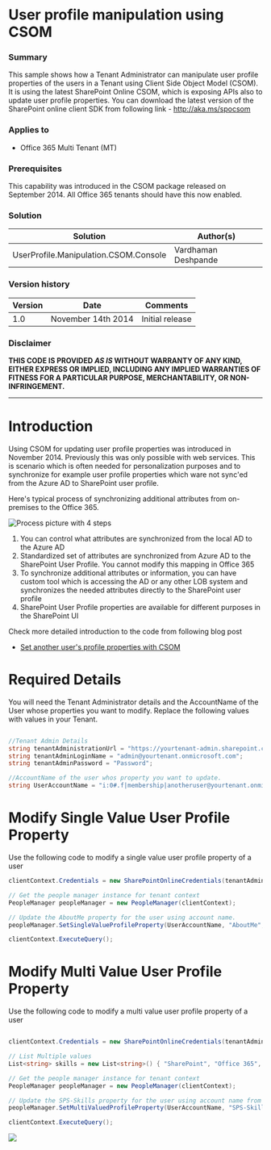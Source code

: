 # User profile manipulation using CSOM #

### Summary ###
This sample shows how a Tenant Administrator can manipulate user profile properties of the users in a Tenant using Client Side Object Model (CSOM).
It is using the latest SharePoint Online CSOM, which is exposing APIs also to update user profile properties.
You can download the latest version of the SharePoint online client SDK from following link - http://aka.ms/spocsom


### Applies to ###
-  Office 365 Multi Tenant (MT)

### Prerequisites ###
This capability was introduced in the CSOM package released on September 2014. All Office 365 tenants should have this now enabled.

### Solution ###
Solution | Author(s)
---------|----------
UserProfile.Manipulation.CSOM.Console | Vardhaman Deshpande

### Version history ###
Version  | Date | Comments
---------| -----| --------
1.0  | November 14th 2014 | Initial release

### Disclaimer ###
**THIS CODE IS PROVIDED *AS IS* WITHOUT WARRANTY OF ANY KIND, EITHER EXPRESS OR IMPLIED, INCLUDING ANY IMPLIED WARRANTIES OF FITNESS FOR A PARTICULAR PURPOSE, MERCHANTABILITY, OR NON-INFRINGEMENT.**


----------
# Introduction #
Using CSOM for updating user profile properties was introduced in November 2014. Previously this was only possible with web services. This is scenario which is often needed for personalization purposes and to synchronize for example user profile properties which ware not sync'ed from the Azure AD to SharePoint user profile.

Here's typical process of synchronizing additional attributes from on-premises to the Office 365.

![Process picture with 4 steps](http://i.imgur.com/Jt4miQJ.png)

1. You can control what attributes are synchronized from the local AD to the Azure AD
2. Standardized set of attributes are synchronized from Azure AD to the SharePoint User Profile. You cannot modify this mapping in Office 365
3. To synchronize additional attributes or information, you can have custom tool which is accessing the AD or any other LOB system and synchronizes the needed attributes directly to the SharePoint user profile
4. SharePoint User Profile properties are available for different purposes in the SharePoint UI

Check more detailed introduction to the code from following blog post

- [Set another user's profile properties with CSOM](http://www.vrdmn.com/2014/11/set-another-users-profile-properties.html)


# Required Details #
You will need the Tenant Administrator details and the AccountName of the User whose properties you want to modify. Replace the following values with values in your Tenant.

```C#

//Tenant Admin Details
string tenantAdministrationUrl = "https://yourtenant-admin.sharepoint.com/";
string tenantAdminLoginName = "admin@yourtenant.onmicrosoft.com";
string tenantAdminPassword = "Password";

//AccountName of the user whos property you want to update.
string UserAccountName = "i:0#.f|membership|anotheruser@yourtenant.onmicrosoft.com";
```


# Modify Single Value User Profile Property #
Use the following code to modify a single value user profile property of a user

```C#
clientContext.Credentials = new SharePointOnlineCredentials(tenantAdminLoginName, passWord);

// Get the people manager instance for tenant context
PeopleManager peopleManager = new PeopleManager(clientContext);

// Update the AboutMe property for the user using account name.
peopleManager.SetSingleValueProfileProperty(UserAccountName, "AboutMe", "Value updated from CSOM");

clientContext.ExecuteQuery();
```

# Modify Multi Value User Profile Property #
Use the following code to modify a multi value user profile property of a user

```C#

clientContext.Credentials = new SharePointOnlineCredentials(tenantAdminLoginName, passWord);

// List Multiple values
List<string> skills = new List<string>() { "SharePoint", "Office 365", "C#", "JavaScript" };

// Get the people manager instance for tenant context
PeopleManager peopleManager = new PeopleManager(clientContext);

// Update the SPS-Skills property for the user using account name from profile.
peopleManager.SetMultiValuedProfileProperty(UserAccountName, "SPS-Skills", skills);

clientContext.ExecuteQuery();

```

<img src="https://telemetry.sharepointpnp.com/pnp/samples/UserProfile.Manipulation.CSOM.Console" />